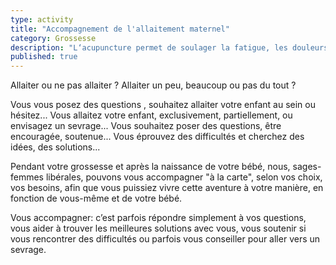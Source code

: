 ```yaml
---
type: activity
title: "Accompagnement de l'allaitement maternel"
category: Grossesse
description: "L‘acupuncture permet de soulager la fatigue, les douleurs, les troubles digestifs les troubles circulatoires et l'insomnie au cours de la grossesse."
published: true
---
```




Allaiter ou ne pas allaiter ?
Allaiter un peu, beaucoup ou pas du tout ?

Vous vous posez des questions , souhaitez allaiter votre enfant au sein ou hésitez...
Vous allaitez votre enfant, exclusivement, partiellement, ou envisagez un sevrage...
Vous souhaitez poser des questions, être encouragée, soutenue...
Vous éprouvez des difficultés et cherchez des idées, des solutions...

Pendant votre grossesse et après la naissance de votre bébé, nous, sages-femmes libérales, pouvons vous accompagner "à la carte", selon  vos choix, vos besoins, afin que vous puissiez vivre cette aventure à votre manière, en fonction de vous-même et de votre bébé.

Vous accompagner: c’est parfois répondre simplement à vos questions, vous aider à trouver  les meilleures solutions avec  vous, vous soutenir si vous rencontrer des difficultés ou parfois vous conseiller pour aller vers un sevrage.